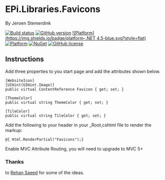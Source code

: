 # EPi.Libraries.Favicons

By Jeroen Stemerdink

[![Build status](https://ci.appveyor.com/api/projects/status/cfp88oa4mh8h2fci?svg=true)](https://ci.appveyor.com/project/jstemerdink/epi-libraries-favicons)
[![GitHub version](https://badge.fury.io/gh/jstemerdink%2FEPi.Libraries.Favicons.svg)](http://badge.fury.io/gh/jstemerdink%2FEPi.Libraries.Favicons)
[![Platform](https://img.shields.io/badge/platform-.NET 4.5-blue.svg?style=flat)](https://msdn.microsoft.com/en-us/library/w0x726c2%28v=vs.110%29.aspx)
[![Platform](https://img.shields.io/badge/EPiServer-%209.1.0-orange.svg?style=flat)](http://world.episerver.com/cms/)
[![NuGet](https://img.shields.io/badge/NuGet-Release-blue.svg)](http://nuget.episerver.com/en/OtherPages/Package/?packageId=EPi.Libraries.Favicons)
[![GitHub license](https://img.shields.io/badge/license-MIT%20license-blue.svg?style=flat)](LICENSE)

## Instructions

Add three properties to you start page and add the attributes shown below.

```
[WebsiteIcon]
[UIHint(UIHint.Image)]
public virtual ContentReference Favicon { get; set; }

[ThemeColor]
public virtual string ThemeColor { get; set; }

[TileColor]
public virtual string TileColor { get; set; }
```

Add the following to your header in your _Root,cshtml file to render the markup:

```
@{ Html.RenderPartial("Favicons");}
```

Enable MVC Attribute Routing, you will need to upgrade to MVC 5+

### Thanks
to [Rehan Saeed](https://github.com/RehanSaeed/ASP.NET-MVC-Boilerplate) for some of the ideas.